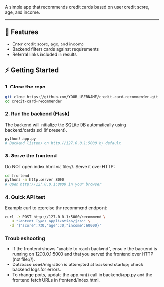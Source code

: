 A simple app that recommends credit cards based on user credit score, age, and income.

---

## 🚀 Features
- Enter credit score, age, and income
- Backend filters cards against requirements
- Referral links included in results

## ⚡ Getting Started

### 1. Clone the repo
```bash
git clone https://github.com/YOUR_USERNAME/credit-card-recommender.git
cd credit-card-recommender
```

### 2. Run the backend (Flask)
The backend will initialize the SQLite DB automatically using backend/cards.sql (if present).
```bash
python3 app.py
# Backend listens on http://127.0.0.1:5000 by default
```

### 3. Serve the frontend
Do NOT open index.html via file://. Serve it over HTTP:
```bash
cd frontend
python3 -m http.server 8000
# Open http://127.0.0.1:8000 in your browser
```

### 4. Quick API test
Example curl to exercise the recommend endpoint:
```bash
curl -X POST http://127.0.0.1:5000/recommend \
  -H "Content-Type: application/json" \
  -d '{"score":720,"age":30,"income":60000}'
```

### Troubleshooting
- If the frontend shows "unable to reach backend", ensure the backend is running on 127.0.0.1:5000 and that you served the frontend over HTTP (not file://).
- Database seed/migration is attempted at backend startup; check backend logs for errors.
- To change ports, update the app.run() call in backend/app.py and the frontend fetch URLs in frontend/index.html.
